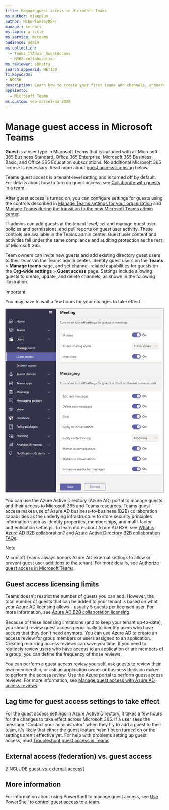 ```yaml
---
title: Manage guest access in Microsoft Teams
ms.author: mikeplum
author: MikePlumleyMSFT
manager: serdars
ms.topic: article
ms.service: msteams
audience: admin
ms.collection: 
  - Teams_ITAdmin_GuestAccess
  - M365-collaboration
ms.reviewer: sbhatta
search.appverid: MET150
f1.keywords:
- NOCSH
description: Learn how to create your first teams and channels, onboard early adopters, monitor usage and feedback, and get resources to plan your organization-wide rollout.
appliesto: 
  - Microsoft Teams
ms.custom: seo-marvel-mar2020
---
```


# Manage guest access in Microsoft Teams

**Guest** is a user type in Microsoft Teams that is included with all Microsoft 365 Business Standard, Office 365 Enterprise, Microsoft 365 Business Basic, and Office 365 Education subscriptions. No additional Microsoft 365 license is necessary. Read more about [guest access licensing](#guest-access-licensing-limits) below.

Teams guest access is a tenant-level setting and is turned off by default. For details about how to turn on guest access, see [Collaborate with guests in a team](https://docs.microsoft.com/microsoft-365/solutions/collaborate-as-team).

After guest access is turned on, you can configure settings for guests using the controls described in [Manage Teams settings for your organization](enable-features-office-365.md) and [Manage Teams during the transition to the new Microsoft Teams admin center](manage-teams-skypeforbusiness-admin-center.md).     
    
IT admins can add guests at the tenant level, set and manage guest user policies and permissions, and pull reports on guest user activity. These controls are available in the Teams admin center. Guest user content and activities fall under the same compliance and auditing protection as the rest of Microsoft 365.

Team owners can invite new guests and add existing directory guest users to their teams in the Teams admin center. Identify guest users on the **Teams** > **Manage teams** page, and set channel-related capabilities for guests on the  **Org-wide settings** > **Guest access** page. Settings include allowing guests to create, update, and delete channels, as shown in the following illustration.

> [!IMPORTANT]
> You may have to wait a few hours for your changes to take effect. 

![Guest permissions settings in Teams](media/manage-guest-access-image1.png)
  
You can use the Azure Active Directory (Azure AD) portal to manage guests and their access to Microsoft 365 and Teams resources. Teams guest access makes use of Azure AD business-to-business (B2B) collaboration capabilities as the underlying infrastructure to store security principles information such as identity properties, memberships, and multi-factor authentication settings. To learn more about Azure AD B2B, see [What is Azure AD B2B collaboration?](https://go.microsoft.com/fwlink/p/?linkid=853011) and [Azure Active Directory B2B collaboration FAQs](https://go.microsoft.com/fwlink/p/?linkid=853020).

> [!NOTE]
> Microsoft Teams always honors Azure AD external settings to allow or prevent guest user additions to the tenant. For more details, see [Authorize guest access in Microsoft Teams](Teams-dependencies.md).


## Guest access licensing limits

Teams doesn't restrict the number of guests you can add. However, the total number of guests that can be added to your tenant is based on what your Azure AD licensing allows - usually 5 guests per licensed user. For more information, see [Azure AD B2B collaboration licensing](https://docs.microsoft.com/azure/active-directory/b2b/licensing-guidance).

Because of these licensing limitations (and to keep your tenant up-to-date), you should review guest access periodically to identify users who have access that they don't need anymore. You can use Azure AD to create an access review for group members or users assigned to an application. Creating recurring access reviews can save you time. If you need to routinely review users who have access to an application or are members of a group, you can define the frequency of those reviews. 

You can perform a guest access review yourself, ask guests to review their own membership, or ask an application owner or business decision maker to perform the access review. Use the Azure portal to perform guest access reviews. For more information, see [Manage guest access with Azure AD access reviews](https://docs.microsoft.com/azure/active-directory/governance/manage-guest-access-with-access-reviews).

## Lag time for guest access settings to take effect

For the guest access settings in Azure Active Directory, it takes a few hours for the changes to take effect across Microsoft 365. If a user sees the message "Contact your administrator" when they try to add a guest to their team, it's likely that either the guest feature hasn't been turned on or the settings aren't effective yet. For help with problems setting up guest access, read [Troubleshoot guest access in Teams](troubleshoot-guest-access.md).
  
## External access (federation) vs. guest access

[!INCLUDE [guest-vs-external-access](includes/guest-vs-external-access.md)]

## More information

For information about using PowerShell to manage guest access, see [Use PowerShell to control guest access to a team](guest-access-powershell.md).


